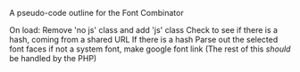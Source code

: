 A pseudo-code outline for the Font Combinator


On load:
  Remove 'no js' class and add 'js' class
  Check to see if there is a hash, coming from a shared URL
    If there is a hash
      Parse out the selected font faces
        if not a system font, make google font link
      (The rest of this *should* be handled by the PHP)
